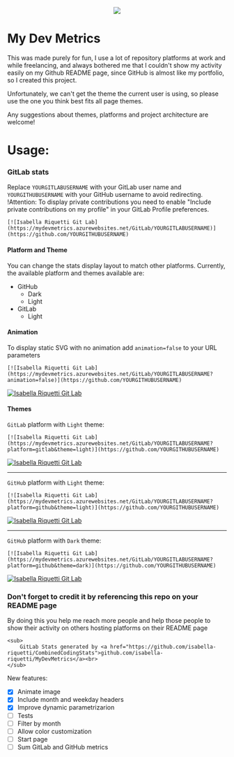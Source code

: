 <p align="center">
	<img src="https://user-images.githubusercontent.com/19557419/133897129-05ad26b0-2726-4cb7-9d55-9523c7b1bd5f.png"/>
</p>

# My Dev Metrics

This was made purely for fun, I use a lot of repository platforms at work and while freelancing, and always bothered me that I couldn't show my activity easily on my Github README page, since GitHub is almost like my portfolio, so I created this project.

Unfortunately, we can't get the theme the current user is using, so please use the one you think best fits all page themes.

Any suggestions about themes, platforms and project architecture are welcome!


# Usage:

### GitLab stats

Replace `YOURGITLABUSERNAME` with your GitLab user name and `YOURGITHUBUSERNAME` with your GitHub username to avoid redirecting.
!Attention: To display private contributions you need to enable "Include private contributions on my profile" in your GitLab Profile preferences.

```
[![Isabella Riquetti Git Lab](https://mydevmetrics.azurewebsites.net/GitLab/YOURGITLABUSERNAME)](https://github.com/YOURGITHUBUSERNAME)
```

#### Platform and Theme

You can change the stats display layout to match other platforms.
Currently, the available platform and themes available are:

* GitHub
  * Dark
  * Light
* GitLab
  * Light

#### Animation

To display static SVG with no animation add `animation=false` to your URL parameters
```
[![Isabella Riquetti Git Lab](https://mydevmetrics.azurewebsites.net/GitLab/YOURGITLABUSERNAME?animation=false)](https://github.com/YOURGITHUBUSERNAME)
```
[![Isabella Riquetti Git Lab](https://mydevmetrics.azurewebsites.net/GitLab/Riquettinha?animation=false&forceRefres=20210925)](https://github.com/isabella-riquetti/MyDevMetrics)

#### Themes

`GitLab` platform with `Light` theme:

```
[![Isabella Riquetti Git Lab](https://mydevmetrics.azurewebsites.net/GitLab/YOURGITLABUSERNAME?platform=gitlab&theme=light)](https://github.com/YOURGITHUBUSERNAME)
```
[![Isabella Riquetti Git Lab](https://mydevmetrics.azurewebsites.net/GitLab/Riquettinha?platform=gitlab&theme=light&forceRefres=20210925)](https://github.com/isabella-riquetti/MyDevMetrics)

------------------------------
`GitHub` platform with `Light` theme:

```
[![Isabella Riquetti Git Lab](https://mydevmetrics.azurewebsites.net/GitLab/YOURGITLABUSERNAME?platform=github&theme=light)](https://github.com/YOURGITHUBUSERNAME)
```
[![Isabella Riquetti Git Lab](https://mydevmetrics.azurewebsites.net/GitLab/Riquettinha?platform=github&theme=light&forceRefres=20210925)](https://github.com/isabella-riquetti/MyDevMetrics)

------------------------------
`GitHub` platform with `Dark` theme:

```
[![Isabella Riquetti Git Lab](https://mydevmetrics.azurewebsites.net/GitLab/YOURGITLABUSERNAME?platform=github&theme=dark)](https://github.com/YOURGITHUBUSERNAME)
```
[![Isabella Riquetti Git Lab](https://mydevmetrics.azurewebsites.net/GitLab/Riquettinha?platform=github&theme=dark&forceRefres=202109180401)](https://github.com/isabella-riquetti/MyDevMetrics)


### Don't forget to credit it by referencing this repo on your README page

By doing this you help me reach more people and help those people to show their activity on others hosting platforms on their README page

```
<sub>
	GitLab Stats generated by <a href="https://github.com/isabella-riquetti/CombinedCodingStats">github.com/isabella-riquetti/MyDevMetrics</a><br>
</sub>
```

New features:
- [X] Animate image
- [X] Include month and weekday headers
- [X] Improve dynamic parametrizarion
- [ ] Tests
- [ ] Filter by month
- [ ] Allow color customization
- [ ] Start page
- [ ] Sum GitLab and GitHub metrics
